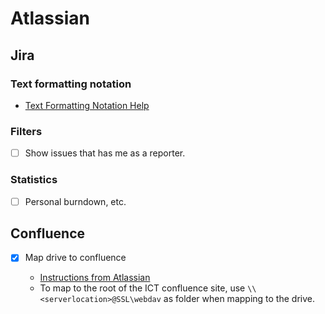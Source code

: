 # Atlassian

## Jira

### Text formatting notation

* [Text Formatting Notation Help](https://jira.atlassian.com/secure/WikiRendererHelpAction.jspa?section=all)

### Filters

* [ ] Show issues that has me as a reporter.

### Statistics

* [ ] Personal burndown, etc.


## Confluence

* [x] Map drive to confluence

  - [Instructions from Atlassian](https://confluence.atlassian.com/doc/configuring-a-webdav-client-for-confluence-148044.html#ConfiguringaWebDAVclientforConfluence-windowsnetworkdrive)
  - To map to the root of the ICT confluence site, use `\\<serverlocation>@SSL\webdav` as folder when mapping to the drive.
